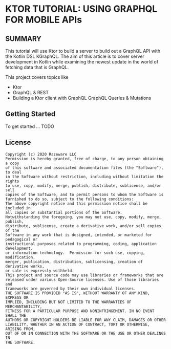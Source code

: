 # KTOR TUTORIAL: USING GRAPHQL FOR MOBILE APIs
## SUMMARY
This tutorial will use Ktor to build a server to build out a GraphQL API with the Kotlin DSL KGraphQL. 
The aim of this article is to cover server development in Kotlin while examining the newest update in 
the world of fetching data that is GraphQL.

This project covers topics like
- Ktor
- GraphQL & REST
- Building a Ktor client with GraphQL
GraphQL Queries & Mutations

## Getting Started
To get started ... TODO

## License
```
Copyright (c) 2020 Razeware LLC
Permission is hereby granted, free of charge, to any person obtaining a copy
of this software and associated documentation files (the "Software"), to deal
in the Software without restriction, including without limitation the rights
to use, copy, modify, merge, publish, distribute, sublicense, and/or sell
copies of the Software, and to permit persons to whom the Software is
furnished to do so, subject to the following conditions:
The above copyright notice and this permission notice shall be included in
all copies or substantial portions of the Software.
Notwithstanding the foregoing, you may not use, copy, modify, merge, publish,
distribute, sublicense, create a derivative work, and/or sell copies of the
Software in any work that is designed, intended, or marketed for pedagogical or
instructional purposes related to programming, coding, application development,
or information technology.  Permission for such use, copying, modification,
merger, publication, distribution, sublicensing, creation of derivative works,
or sale is expressly withheld.
This project and source code may use libraries or frameworks that are
released under various Open-Source licenses. Use of those libraries and
frameworks are governed by their own individual licenses.
THE SOFTWARE IS PROVIDED "AS IS", WITHOUT WARRANTY OF ANY KIND, EXPRESS OR
IMPLIED, INCLUDING BUT NOT LIMITED TO THE WARRANTIES OF MERCHANTABILITY,
FITNESS FOR A PARTICULAR PURPOSE AND NONINFRINGEMENT. IN NO EVENT SHALL THE
AUTHORS OR COPYRIGHT HOLDERS BE LIABLE FOR ANY CLAIM, DAMAGES OR OTHER
LIABILITY, WHETHER IN AN ACTION OF CONTRACT, TORT OR OTHERWISE, ARISING FROM,
OUT OF OR IN CONNECTION WITH THE SOFTWARE OR THE USE OR OTHER DEALINGS IN
THE SOFTWARE.
```